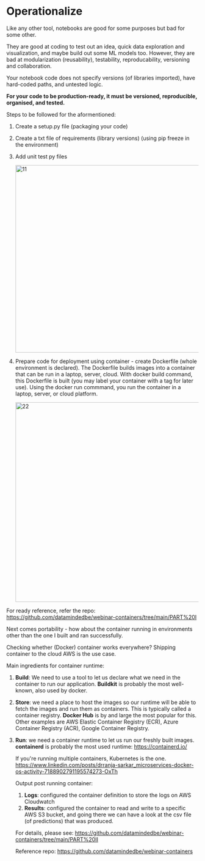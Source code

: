 
# Operationalize

Like any other tool, notebooks are good for some purposes but bad for some other.

They are good at coding to test out an idea, quick data exploration and visualization, and maybe build out some ML models too.
However, they are bad at modularization (reusability), testability, reproducability, versioning and collaboration. 

Your notebook code does not specify versions (of libraries imported), have hard-coded paths, and untested logic. 

**For your code to be production-ready, it must be versioned, reproducible, organised, and tested.** 

Steps to be followed for the aformentioned:

1) Create a setup.py file (packaging your code)
2) Create a txt file of requirements (library versions) (using pip freeze in the environment)
3) Add unit test py files

   <img width="491" alt="11" src="https://github.com/user-attachments/assets/58e03582-f32a-4969-b27a-f201fd580402" />


4) Prepare code for deployment using container - create Dockerfile (whole environment is declared).
   The Dockerfile builds images into a container that can be run in a laptop, server, cloud. With docker build command, this Dockerfile is built (you may label your container
   with a tag for later use). Using the docker run commmand, you run the container in a laptop, server, or cloud platform.

   <img width="523" alt="22" src="https://github.com/user-attachments/assets/380d6b3a-58ca-47b0-82de-e55999c3d192" />


For ready reference, refer the repo: https://github.com/datamindedbe/webinar-containers/tree/main/PART%20I

Next comes portability - how about the container running in environments other than the one I built and ran successfully. 

Checking whether (Docker) container works everywhere? Shipping container to the cloud AWS is the use case.

Main ingredients for container runtime:
1. **Build**: We need to use a tool to let us declare what we need in the container to run our application. **Buildkit** is probably the most well-known, also used by docker.
2. **Store**: we need a place to host the images so our runtime will be able to fetch the images and run them as containers. This is typically called a container registry. **Docker Hub** is by and large the most popular for this. Other examples are AWS Elastic Container Registry (ECR), Azure Container Registry (ACR), Google Container Registry.
3. **Run**: we need a container runtime to let us run our freshly built images. **containerd** is probably the most used runtime: https://containerd.io/
   

   If you're running multiple containers, Kubernetes is the one.
   https://www.linkedin.com/posts/drranja-sarkar_microservices-docker-os-activity-7188902791195574273-OxTh

   Output post running container:
   1. **Logs**: configured the container definition to store the logs on AWS Cloudwatch
   2. **Results**: configured the container to read and write to a specific AWS S3 bucket, and going there we can have a look at the csv file (of predictions) that was produced.

   For details, please see: https://github.com/datamindedbe/webinar-containers/tree/main/PART%20II

   Reference repo: https://github.com/datamindedbe/webinar-containers
   

   








